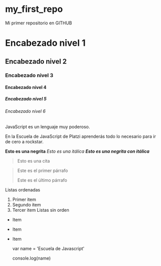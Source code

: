 # my_first_repo
Mi primer repositorio en GITHUB

# Encabezado nivel 1
## Encabezado nivel 2
### Encabezado nivel 3
#### Encabezado nivel 4
##### Encabezado nivel 5
###### Encabezado nivel 6

JavaScript es un lenguaje muy poderoso.

En la Escuela de JavaScript de Platzi aprenderás todo lo necesario para ir
de cero a rockstar.

**Esto es una negrita**
*Esto es una itálica*
**_Esto es una negrita con itálica_**

> Esto es una cita

> Este es el primer párrafo
>
> Este es el último párrafo

Listas ordenadas
1. Primer item
2. Segundo item
3. Tercer item
Listas sin orden
* Item
* Item
* Item

    var name = 'Escuela de Javascript'

    console.log(name)

